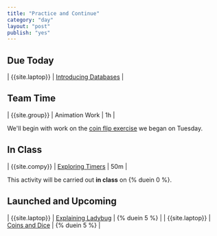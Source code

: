 ```yaml
---
title: "Practice and Continue"
category: "day"
layout: "post"
publish: "yes"
---
```


## Due Today

| {{site.laptop}} | [Introducing Databases]({{site.todo}}/database-intro/) | 

## Team Time

| {{site.group}} | Animation Work | 1h |

We'll begin with work on the [coin flip exercise]({{site.todo}}/jtp2/) we began on Tuesday. 

## In Class

| {{site.compy}} | [Exploring Timers]({{site.todo}}/exploring-timers/) | 50m |

This activity will be carried out **in class** on {% duein 0 %}.

## Launched and Upcoming

| {{site.laptop}} | [Explaining Ladybug]({{site.todo}}/explaining-ladybug/) | {% duein 5 %} |
| {{site.laptop}} | [Coins and Dice]({{site.todo}}/jtp2/) | {% duein 5 %} |

